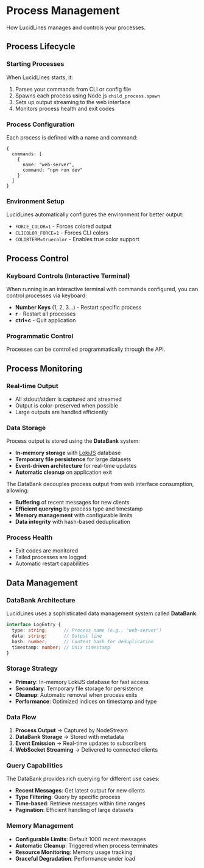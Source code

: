 # Process Management

How LucidLines manages and controls your processes.

## Process Lifecycle

### Starting Processes

When LucidLines starts, it:

1. Parses your commands from CLI or config file
2. Spawns each process using Node.js `child_process.spawn`
3. Sets up output streaming to the web interface
4. Monitors process health and exit codes

### Process Configuration

Each process is defined with a name and command:

```json5
{
  commands: [
    {
      name: "web-server",
      command: "npm run dev"
    }
  ]
}
```

### Environment Setup

LucidLines automatically configures the environment for better output:

- `FORCE_COLOR=1` - Forces colored output
- `CLICOLOR_FORCE=1` - Forces CLI colors
- `COLORTERM=truecolor` - Enables true color support

## Process Control

### Keyboard Controls (Interactive Terminal)

When running in an interactive terminal with commands configured, you can control processes via keyboard:

- **Number Keys** (1, 2, 3...) - Restart specific process
- **r** - Restart all processes
- **ctrl+c** - Quit application

### Programmatic Control

Processes can be controlled programmatically through the API.

## Process Monitoring

### Real-time Output

- All stdout/stderr is captured and streamed
- Output is color-preserved when possible
- Large outputs are handled efficiently

### Data Storage

Process output is stored using the **DataBank** system:

- **In-memory storage** with <a href="http://techfort.github.io/LokiJS/" target="_blank" rel="noopener noreferrer">LokiJS</a> database
- **Temporary file persistence** for large datasets
- **Event-driven architecture** for real-time updates
- **Automatic cleanup** on application exit

The DataBank decouples process output from web interface consumption, allowing:

- **Buffering** of recent messages for new clients
- **Efficient querying** by process type and timestamp
- **Memory management** with configurable limits
- **Data integrity** with hash-based deduplication

### Process Health

- Exit codes are monitored
- Failed processes are logged
- Automatic restart capabilities

## Data Management

### DataBank Architecture

LucidLines uses a sophisticated data management system called **DataBank**:

```typescript
interface LogEntry {
  type: string;      // Process name (e.g., "web-server")
  data: string;      // Output line
  hash: number;      // Content hash for deduplication
  timestamp: number; // Unix timestamp
}
```

### Storage Strategy

- **Primary**: In-memory LokiJS database for fast access
- **Secondary**: Temporary file storage for persistence
- **Cleanup**: Automatic removal when process exits
- **Performance**: Optimized indices on timestamp and type

### Data Flow

1. **Process Output** → Captured by NodeStream
2. **DataBank Storage** → Stored with metadata
3. **Event Emission** → Real-time updates to subscribers
4. **WebSocket Streaming** → Delivered to connected clients

### Query Capabilities

The DataBank provides rich querying for different use cases:

- **Recent Messages**: Get latest output for new clients
- **Type Filtering**: Query by specific process
- **Time-based**: Retrieve messages within time ranges
- **Pagination**: Efficient handling of large datasets

### Memory Management

- **Configurable Limits**: Default 1000 recent messages
- **Automatic Cleanup**: Triggered when process terminates
- **Resource Monitoring**: Memory usage tracking
- **Graceful Degradation**: Performance under load